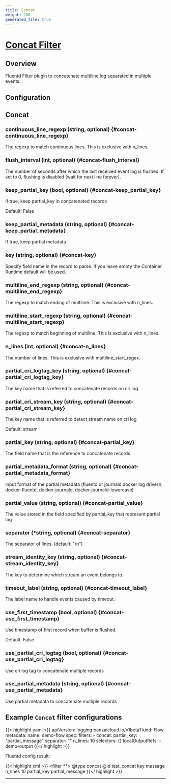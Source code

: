 ```yaml
---
title: Concat
weight: 200
generated_file: true
---
```


# [Concat Filter](https://github.com/fluent-plugins-nursery/fluent-plugin-concat)
## Overview
 Fluentd Filter plugin to concatenate multiline log separated in multiple events.

## Configuration
## Concat

### continuous_line_regexp (string, optional) {#concat-continuous_line_regexp}

The regexp to match continuous lines. This is exclusive with n_lines. 


### flush_interval (int, optional) {#concat-flush_interval}

The number of seconds after which the last received event log is flushed. If set to 0, flushing is disabled (wait for next line forever). 


### keep_partial_key (bool, optional) {#concat-keep_partial_key}

If true, keep partial_key in concatenated records  

Default: False

### keep_partial_metadata (string, optional) {#concat-keep_partial_metadata}

If true, keep partial metadata 


### key (string, optional) {#concat-key}

Specify field name in the record to parse. If you leave empty the Container Runtime default will be used. 


### multiline_end_regexp (string, optional) {#concat-multiline_end_regexp}

The regexp to match ending of multiline. This is exclusive with n_lines. 


### multiline_start_regexp (string, optional) {#concat-multiline_start_regexp}

The regexp to match beginning of multiline. This is exclusive with n_lines. 


### n_lines (int, optional) {#concat-n_lines}

The number of lines. This is exclusive with multiline_start_regex. 


### partial_cri_logtag_key (string, optional) {#concat-partial_cri_logtag_key}

The key name that is referred to concatenate records on cri log 


### partial_cri_stream_key (string, optional) {#concat-partial_cri_stream_key}

The key name that is referred to detect stream name on cri log

Default: stream

### partial_key (string, optional) {#concat-partial_key}

The field name that is the reference to concatenate records 


### partial_metadata_format (string, optional) {#concat-partial_metadata_format}

Input format of the partial metadata (fluentd or journald docker log driver)( docker-fluentd, docker-journald, docker-journald-lowercase) 


### partial_value (string, optional) {#concat-partial_value}

The value stored in the field specified by partial_key that represent partial log 


### separator (*string, optional) {#concat-separator}

The separator of lines. (default: "\n") 


### stream_identity_key (string, optional) {#concat-stream_identity_key}

The key to determine which stream an event belongs to. 


### timeout_label (string, optional) {#concat-timeout_label}

The label name to handle events caused by timeout. 


### use_first_timestamp (bool, optional) {#concat-use_first_timestamp}

Use timestamp of first record when buffer is flushed.  

Default:  False

### use_partial_cri_logtag (bool, optional) {#concat-use_partial_cri_logtag}

Use cri log tag to concatenate multiple records 


### use_partial_metadata (string, optional) {#concat-use_partial_metadata}

Use partial metadata to concatenate multiple records 




## Example `Concat` filter configurations

{{< highlight yaml >}}
apiVersion: logging.banzaicloud.io/v1beta1
kind: Flow
metadata:
  name: demo-flow
spec:
  filters:
    - concat:
        partial_key: "partial_message"
        separator: ""
        n_lines: 10
  selectors: {}
  localOutputRefs:
    - demo-output
{{</ highlight >}}

Fluentd config result:

{{< highlight xml >}}
<filter **>
  @type concat
  @id test_concat
  key message
  n_lines 10
  partial_key partial_message
</filter>
{{</ highlight >}}


---
